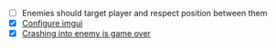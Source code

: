 - [ ] Enemies should target player and respect position between them
- [x] [Configure imgui](https://github.com/pusewicz/raptor-cute/pull/1)
- [X] [Crashing into enemy is game over](https://github.com/pusewicz/raptor-cute/pull/6)
